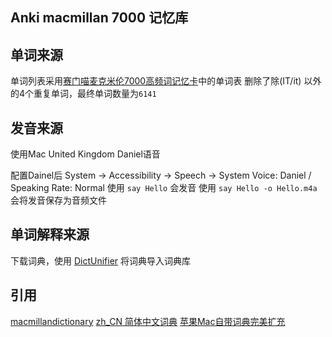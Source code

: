 
## Anki macmillan 7000 记忆库

## 单词来源
单词列表采用[赛门喵麦克米伦7000高频词记忆卡](https://zhuanlan.zhihu.com/p/27063304)中的单词表
删除了除(IT/it) 以外的4个重复单词，最终单词数量为`6141`

## 发音来源

使用Mac United Kingdom Daniel语音

配置Dainel后
    System -> Accessibility -> Speech -> System Voice: Daniel / Speaking Rate: Normal
使用 `say Hello` 会发音
使用 `say Hello -o Hello.m4a` 会将发音保存为音频文件

## 单词解释来源
下载词典，使用 [DictUnifier](https://github.com/jjgod/mac-dictionary-kit/) 将词典导入词典库


## 引用
[macmillandictionary](http://www.macmillandictionary.com)
[zh_CN 简体中文词典](http://download.huzheng.org/zh_CN/)
[苹果Mac自带词典完美扩充](http://www.jianshu.com/p/c57be986589b)

